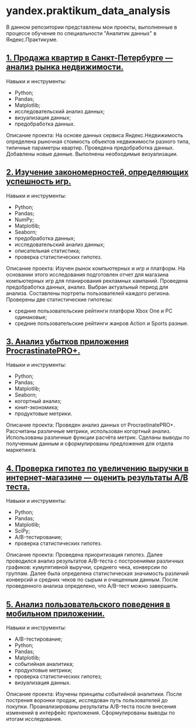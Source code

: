# yandex.praktikum_data_analysis
В данном репозитории представлены мои проекты, выполненные в процессе обучения по специальности "Аналитик данных" в Яндекс.Практикуме.


## [1. Продажа квартир в Санкт-Петербурге — анализ рынка недвижимости.](https://github.com/AlexanderDenisenko92/yandex.praktikum_data_analysis/Project-1)

Навыки и инструменты: 
- Python;
- Pandas;
- Matplotlib;
- исследовательский анализ данных;
- визуализация данных;
- предобработка данных.

Описание проекта: На основе данных сервиса Яндекс.Недвижимость определена рыночная стоимость объектов недвижимости разного типа, типичные параметры квартир.
Проведена предобработка данных. Добавлены новые данные. Выполнены необходимые визуализации.


## [2. Изучение закономерностей, определяющих успешность игр.](https://github.com/AlexanderDenisenko92/yandex.praktikum_data_analysis/Project-2)

Навыки и инструменты:
- Python;
- Pandas;
- NumPy;
- Matplotlib;
- Seaborn;
- предобработка данных;
- исследовательский анализ данных;
- описательная статистика;
- проверка статистических гипотез.

Описание проекта: Изучен рынок компьютерных и игр и платформ. На основании этого исследования подготовлен отчет для магазина компьютерных игр для планирования рекламных кампаний. Проведена предобработка данных, анализ. Выбран актуальный период для анализа. Составлены портреты пользователей каждого региона. Проверены две статистические гипотезы:
- средние пользовательские рейтинги платформ Xbox One и PC одинаковые;
- средние пользовательские рейтинги жанров Action и Sports разные.


## [3. Анализ убытков приложения ProcrastinatePRO+.](https://github.com/AlexanderDenisenko92/yandex.praktikum_data_analysis/Project-3)

Навыки и инструменты:
- Python;
- Pandas;
- Matplotlib;
- Seaborn;
- когортный анализ;
- юнит-экономика;
- продуктовые метрики.

Описание проекта: Проведен анализ данных от ProcrastinatePRO+. Рассчитаны различные метрики, использован когортный анализ. Использованы различные функции расчёта метрик. Сделаны выводы по полученным данным и сформулированы предложения для отдела маркетинга.


## [4. Проверка гипотез по увеличению выручки в интернет-магазине — оценить результаты A/B теста.](https://github.com/AlexanderDenisenko92/yandex.praktikum_data_analysis/Project-4)

Навыки и инструменты:
- Python;
- Pandas;
- Matplotlib;
- SciPy;
- A/B-тестирование;
- проверка статистических гипотез.

Описание проекта: Проведена приоритизация гипотез. Далее проводился анализ результатов A/B-теста с построениями различных графиков: кумулятивной выручки, среднего чека, конверсии по группам. Далее была определена статистическая значимость различий конверсий и средних чеков по сырым и очищенным данным.
После проведенного анализа определено, что A/B-тест можно завершить.


## [5. Анализ пользовательского поведения в мобильном приложении.](https://github.com/AlexanderDenisenko92/yandex.praktikum_data_analysis/Project-5)

Навыки и инструменты:
- A/B-тестирование;
- Python;
- Pandas;
- Matplotlib;
- событийная аналитика;
- продуктовые метрики;
- проверка статистических гипотез;
- визуализация данных.

Описание проекта: Изучены принципы событийной аналитики. После пострения воронки продаж, исследован путь пользователей до покупки. Проанализированы
результаты A/B-теста после внесения изменений в интерфейс приложения. Сформулированы выводы по итогам исследования.
